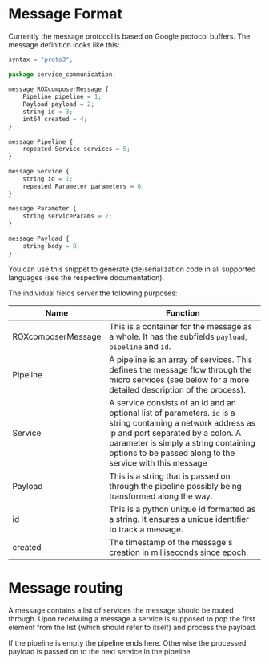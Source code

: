 # Message Format

Currently the message protocol is based on Google protocol buffers. The message definition looks like this:
```javascript
syntax = "proto3";
 
package service_communication;
 
message ROXcomposerMessage {
    Pipeline pipeline = 1;
    Payload payload = 2;
    string id = 3;
    int64 created = 4;
}
 
message Pipeline {
    repeated Service services = 5;
}
 
message Service {
    string id = 1;
    repeated Parameter parameters = 6;
}
 
message Parameter {
    string serviceParams = 7;
}
 
message Payload {
    string body = 8;
}
```

You can use this snippet to generate (de)serialization code in all supported languages (see the respective documentation).

The individual fields server the following purposes:

| Name | Function |
| ---- | -------- |
| ROXcomposerMessage	| This is a container for the message as a whole. It has the subfields `payload`, `pipeline` and `id`. |
| Pipeline | A pipeline is an array of services. This defines the message flow through the micro services (see below for a more detailed description of the process). |
| Service | A service consists of an id and an optional list of parameters. `id` is a string containing a network address as ip and port separated by a colon. A parameter is simply a string containing options to be passed along to the service with this message |
| Payload | This is a string that is passed on through the pipeline possibly being transformed along the way. |
| id | This is a python unique id formatted as a string. It ensures a unique identifier to track a message. |
| created | The timestamp of the message's creation in milliseconds since epoch. |

# Message routing

A message contains a list of services the message should be routed through. Upon receivuing a message a service is supposed to pop the first element from the list (which should refer to itself) and process the payload.

If the pipeline is empty the pipeline ends here. Otherwise the processed payload is passed on to the next service in the pipeline.

